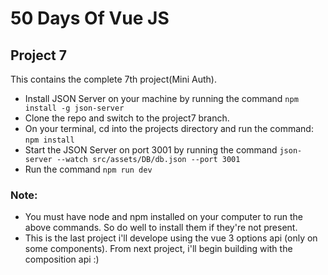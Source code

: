 # 50 Days Of Vue JS
## Project 7

This contains the complete 7th project(Mini Auth).
- Install JSON Server on your machine by running the command ```npm install -g json-server```
- Clone the repo and switch to the project7 branch. 
- On your terminal, cd into the projects directory and run the command: ```npm install```
- Start the JSON Server on port 3001 by running the command ```json-server --watch src/assets/DB/db.json --port 3001```
- Run the command ```npm run dev```

### Note:
- You must have node and npm installed on your computer to run the above commands. So do well to install them if they're not present.
- This is the last project i'll develope using the vue 3 options api (only on some components). From next project, i'll begin building with the composition api :)
